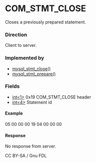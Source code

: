 
# COM_STMT_CLOSE

Closes a previously prepared statement.


### Direction


Client to server.


### Implemented by


* [mysql_stmt_close()](https://app.gitbook.com/s/CjGYMsT2MVP4nd3IyW2L/mariadb-connector-c/mariadb-connectorc-api-prepared-statement-functions/mysql_stmt_close)
* [mysql_stmt_prepare()](https://app.gitbook.com/s/CjGYMsT2MVP4nd3IyW2L/mariadb-connector-c/mariadb-connectorc-api-prepared-statement-functions/mysql_stmt_prepare)


### Fields



* [int<1>](../protocol-data-types.md#fixed-length-integers) 0x19 COM_STMT_CLOSE header
* [int<4>](../protocol-data-types.md#fixed-length-integers) Statement id



#### Example


05 00 00 00 19 04 00 00 00 


#### Response


No response from server.


CC BY-SA / Gnu FDL

